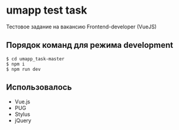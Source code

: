 # umapp test task
Тестовое задание на вакансию Frontend-developer (VueJS)

## Порядок команд для режима development
```
$ cd umapp_task-master
$ npm i
$ npm run dev
```
## Использовалось
+ Vue.js
+ PUG
+ Stylus
+ jQuery
